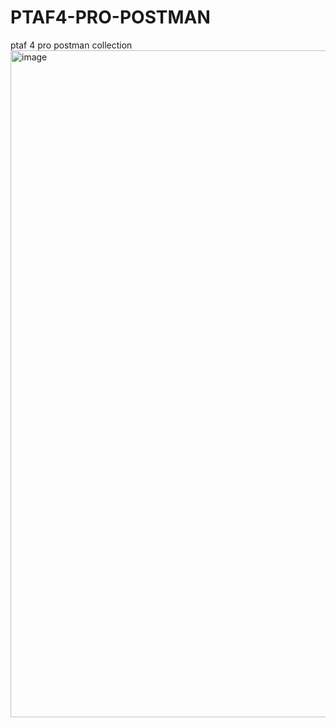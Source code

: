 # PTAF4-PRO-POSTMAN
ptaf 4 pro postman collection
<img width="1067" alt="image" src="https://github.com/user-attachments/assets/6bf60743-90ef-413f-98a4-de490b2fec71" />
